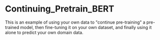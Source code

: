 # Continuing_Pretrain_BERT
This is an example of using your own data to "continue pre-training" a pre-trained model, then fine-tuning it on your own dataset, and finally using it alone to predict your own domain data.
